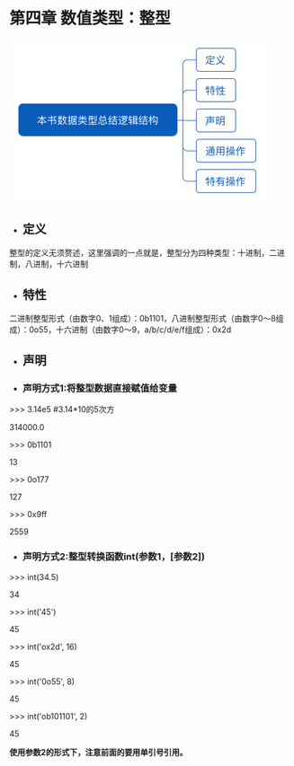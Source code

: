 # 第四章  数值类型：整型

![](/assets/本书数据类型总结逻辑结构.png)

* ## 定义

整型的定义无须赘述，这里强调的一点就是，整型分为四种类型：十进制，二进制，八进制，十六进制

* ## 特性

二进制整型形式（由数字0、1组成）：0b1101，八进制整型形式（由数字0～8组成）：0o55，十六进制（由数字0～9，a/b/c/d/e/f组成）：0x2d

* ## 声明

* ### 声明方式1:将整型数据直接赋值给变量

&gt;&gt;&gt; 3.14e5 \#3.14\*10的5次方

314000.0

&gt;&gt;&gt; 0b1101

13

&gt;&gt;&gt; 0o177

127

&gt;&gt;&gt; 0x9ff

2559

* ### 声明方式2:整型转换函数int\(参数1，\[参数2\]\)

&gt;&gt;&gt; int\(34.5\)

34

&gt;&gt;&gt; int\('45'\)

45

&gt;&gt;&gt; int\('ox2d', 16\)

45

&gt;&gt;&gt; int\('0o55', 8\)

45

&gt;&gt;&gt; int\('ob101101', 2\)

45

**使用参数2的形式下，注意前面的要用单引号引用。**





